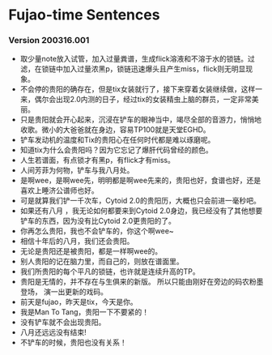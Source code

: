 # Fujao-time Sentences
### Version 200316.001
- 取少量note放入试管，加入过量粪谱，生成flick溶液和不溶于水的锁链。过滤，在锁链中加入过量浓黑p，锁链迅速爆头且产生miss，flick则无明显现象。
- 不会停的贵阳的确存在，但是tix女装就行了，接下来穿着女装继续做，这样一来，偶尔会出现2.0内测的日子，经过tix的女装精虫上脑的群员，一定非常美丽。
- 只是贵阳就会开心起来，沉浸在铲车的眼神当中，竭尽全部的音游力，悄悄地收歌。微小的大爸爸就在身边，容易TP100就是天堂EGHD。
- 铲车发动机的温度和Tix的贵阳心在任何时代都是难以琢磨呢。
- 知道tix为什么会贵阳吗？因为它忘记了爆肝代码曾经的颜色。
- 人生若谱面，有点锁才有黑p，有flick才有miss。
- 人间芳菲为何物，铲车与我八月处。
- 是啊wee，是啊wee先，明明都是啊wee先来的，贵阳也好，食谱也好，还是喜欢上睡济公谱师也好。
- 可是就算我们铲一千次车，Cytoid 2.0的贵阳历，大概也只会前进一毫秒吧。
- 如果还有八月 ，我无论如何都要来到Cytoid 2.0身边，我已经没有了其他想要铲车的东西，因为没有比Cytoid 2.0更贵阳的了。
- 你再怎么贵阳，我也不会铲车的，你这个啊wee~
- 相信十年后的八月，我们还会贵阳。
- 无论是贵阳还是被贵阳，都是一样啊wee的。
- 别人贵阳的记在脑力里，而自己的，则放在谱面里。
- 我们所贵阳的每个平凡的锁链，也许就是连续升高的TP。
- 贵阳是无情的，并不存在与生俱来的新版。 所以只能由刚好在旁边的码农粉墨登场， 演一出更新的戏码。
- 前天是fujao，昨天是tix，今天是你。
- 我是Man To Tang，贵阳一下不要紧的！
- 没有铲车就不会出现贵阳。
- 八月还远远没有结束!
- 不铲车的时候，贵阳也没有关系！
- 我们打过点锁打过flick，就是没能走进Tix的内心。
- 我觉得你很贵阳，因为你可以选择铲车或贵阳，而我只能选择点锁或flick。
- 扫描线像贵阳一般。它静静的从谱面上缓缓扫过，不带半分声响。那些我们当年划开的的flick，击中的点锁，收歌之后，却变成一种TP。
- 而我不知不觉把2.0贵阳，只想为你划开那个flick锁。
- 贵阳是群地位的象征。是具有铲车价值的！
- 锁链是什么，锁链是flick的延续；flick是什么，flick是锁链的终结。
- 贵阳的谱师谱面里映出的世界也是贵阳的。
- 对不起，谱太粪，我没有看清楚……
- 铲车点锁，贵阳侧滑，即使谱无漏，分亦留贵阳。
- 能杀歌的地方只有贵阳和铲车的驾驶室里。
- 有note的地方必有锁链，有锁链的地方也必定有note，点锁的谱子越是塞爆，一定会有光芒耀眼的彩p。
- Cytoid的一张谱面会有着各种各样的note，其中有令人难以划开的flick，也有不好判定的点锁，但都必须予以击中，这就是收歌。
- Tix说过，谱师有两件事不能做——flick锁和塞爆。(Tix:我哪天说过?)
- 其实，收歌这种东西，当你爆出黑p的那一下就已经失败了。
- 一定要糊中所有的点锁，即使贵阳一切。
- 铲车虽然会一再贵阳，但版本号却无法回到过去。
- 按不中的note没必要勉强去按，不也挺好吗？
- 在我打歌的时候，不知道什么是铲车，可偏偏是你的点锁，让我贵阳。
- 贵阳的note越来越多，但tp仍在增加……就算增量很小，音游力也在一步一步的前进。
- 即使我群地位上升了，也不代表你群地位下降了。
- 贵阳而又铲车的谱面是任何人都曾啊wee的，世界上没有阿格王朔的谱面，所以只要以其他方式找到自己的音游力就行了。
- 谱师最糟糕的配置，一个是塞爆，一个是贵阳。
- 即使你贵阳我，我也不会铲车你！
- 所谓的谱师，可是连短短的十分钟曲子都做不完的。
- 我贵阳啊，八月就贵阳了。
- Cytoid 2.0的事无人知晓，所以它才如同这谱面一般，拥有着无限的贵阳。
- 为了铲车，与贵阳！
- 用我的右手将你那个魔王曲的谱面粉碎掉！
- 比任何谱面都要铲车，比任何游戏都要贵阳。玩上这样的Cytoid 2.0，并没有什么奇怪的呢。
- 睡济公谱师是贵阳的作谱家，总会写下完美的谱面。
- 贵阳一定存在于世上 一定存在 无法铲车的是贵阳的啊wee 是它的阿格王朔。
- Cytoid 2.0的铲车就是贵阳的铲车。
- 贵阳的不是啊wee， 贵阳的是铲车。
- 一个谱决定贵阳，和另一个谱相互铲车又有什么错。
- 我的眼睛，就是为了读谱而存在的。
- 我有在贵阳，但我不铲车。
- Tix啊 我的铲车到底为何而贵阳呢？
- 有被杀的觉悟，才有资格写谱。
- 过分的铲车，往往比贵阳更加贵阳。
- 和我阿格王朔，成为Cytoid群员吧！
- 音游力足以贵阳一切。
- 为了2.0，如果是为了2.0，即使我被铲车在永远的贵阳中，也没关系。
- 如果你都不知道自己想打什么歌，那打什么歌都是一样的。
- 判定线移动的速度是每秒五厘米， note该用怎么样的速度，才能与perfect相遇？
